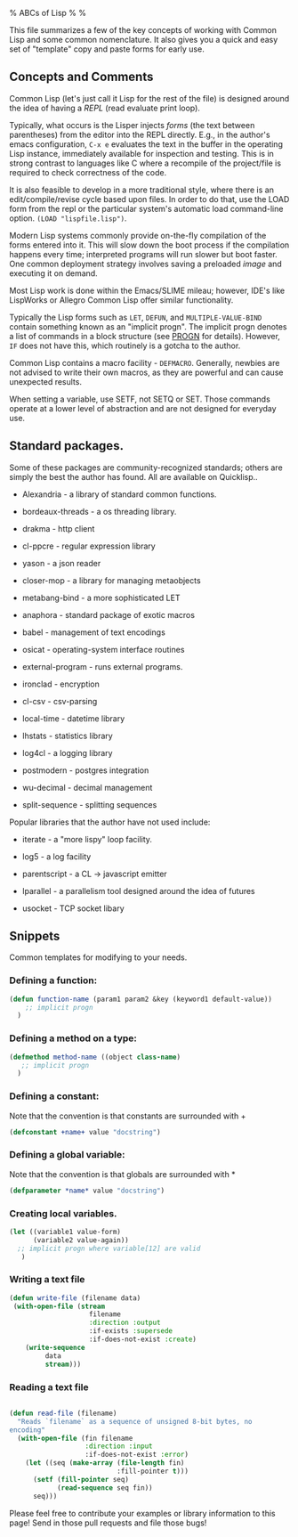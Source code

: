 % ABCs of Lisp
%
%

This file summarizes a few of the key concepts of working with Common
Lisp and some common nomenclature. It also gives you a quick and easy
set of "template" copy and paste forms for early use.

## Concepts and Comments

Common Lisp (let's just call it Lisp for the rest of the file) is
designed around the idea of having a *REPL* (read evaluate print loop).

Typically, what occurs is the Lisper injects *forms* (the text between
parentheses) from the editor into the REPL directly. E.g., in the
author's emacs configuration, `C-x e` evaluates the text in the buffer
in the operating Lisp instance, immediately available for inspection
and testing. This is in strong contrast to languages like C where a
recompile of the project/file is required to check correctness of the
code.

It is also feasible to develop in a more traditional style, where
there is an edit/compile/revise cycle based upon files. In order to do
that, use the LOAD form from the repl or the particular system's
automatic load command-line option. `(LOAD "lispfile.lisp")`.

Modern Lisp systems commonly provide on-the-fly compilation of the
forms entered into it. This will slow down the boot process if the
compilation happens every time; interpreted programs will run slower
but boot faster. One common deployment strategy involves saving a
preloaded *image* and executing it on demand.


Most Lisp work is done within the Emacs/SLIME mileau; however,
IDE's like LispWorks or Allegro Common Lisp offer similar
functionality.

Typically the Lisp forms such as `LET`, `DEFUN`, and
`MULTIPLE-VALUE-BIND` contain something known as an "implicit
progn". The implicit progn denotes a list of commands in a block
structure (see
[PROGN](http://www.lispworks.com/documentation/lw61/CLHS/Body/s_progn.htm)
for details). However, `IF` does not have this, which routinely is a
gotcha to the author.

Common Lisp contains a macro facility - `DEFMACRO`. Generally, newbies
are not advised to write their own macros, as they are powerful and
can cause unexpected results.

When setting a variable, use SETF, not SETQ or SET. Those commands
operate at a lower level of abstraction and are not designed for
everyday use.

## Standard packages.

Some of these packages are community-recognized standards; others are
simply the best the author has found. All are available on Quicklisp..

* Alexandria - a library of standard common functions.

* bordeaux-threads - a os threading library.

* drakma - http client

* cl-ppcre - regular expression library

* yason - a json reader

* closer-mop - a library for managing metaobjects

* metabang-bind - a more sophisticated LET

* anaphora - standard package of exotic macros

* babel - management of text encodings

* osicat - operating-system interface routines

* external-program - runs external programs.

* ironclad - encryption

* cl-csv - csv-parsing

* local-time - datetime library

* lhstats - statistics library

* log4cl - a logging library

* postmodern - postgres integration

* wu-decimal - decimal management

* split-sequence - splitting sequences

Popular libraries that the author have not used include:

* iterate - a "more lispy" loop facility.

* log5 - a log facility

* parentscript - a CL -> javascript emitter

* lparallel  - a parallelism tool designed around the idea of futures

* usocket - TCP socket libary


## Snippets

Common templates for modifying to your needs.

### Defining a function:

~~~~Commonlisp
(defun function-name (param1 param2 &key (keyword1 default-value))
    ;; implicit progn
  )
~~~~

### Defining a method on a type:


~~~~Commonlisp
(defmethod method-name ((object class-name)
   ;; implicit progn
  )
~~~~


### Defining a constant:

Note that the convention is that constants are surrounded with +

```Commonlisp
(defconstant +name+ value "docstring")
```

### Defining a global variable:

Note that the convention is that globals are surrounded with *

~~~~Commonlisp
(defparameter *name* value "docstring")
~~~~


### Creating local variables.

~~~~Commonlisp
(let ((variable1 value-form)
      (variable2 value-again))
  ;; implicit progn where variable[12] are valid
   )

~~~~

### Writing a text file


```Commonlisp
(defun write-file (filename data)
 (with-open-file (stream
                    filename
                    :direction :output
                    :if-exists :supersede
                    :if-does-not-exist :create)
    (write-sequence
         data
         stream)))
```

### Reading a text file

```Commonlisp

(defun read-file (filename)
  "Reads `filename` as a sequence of unsigned 8-bit bytes, no
encoding"
  (with-open-file (fin filename
                   :direction :input
                   :if-does-not-exist :error)
    (let ((seq (make-array (file-length fin)
                           :fill-pointer t)))
      (setf (fill-pointer seq)
            (read-sequence seq fin))
      seq)))

```

Please feel free to contribute your examples or library information to
this page! Send in those pull requests and file those bugs!